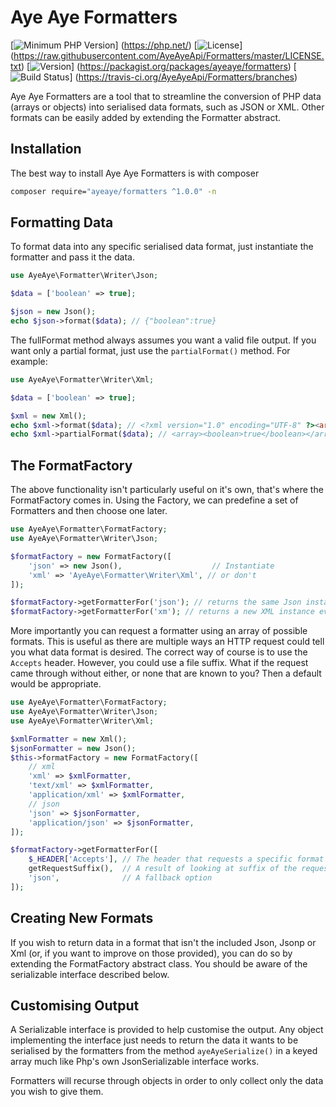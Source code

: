 # Aye Aye Formatters

[![Minimum PHP Version](https://img.shields.io/badge/php-%3E%3D%205.4-8892BF.svg)]
(https://php.net/)
[![License](https://img.shields.io/packagist/l/ayeaye/formatters.svg)]
(https://raw.githubusercontent.com/AyeAyeApi/Formatters/master/LICENSE.txt)
[![Version](https://img.shields.io/packagist/vpre/ayeaye/formatters.svg)]
(https://packagist.org/packages/ayeaye/formatters)
[![Build Status](https://img.shields.io/travis/AyeAyeApi/Formatters/master.svg)]
(https://travis-ci.org/AyeAyeApi/Formatters/branches)

Aye Aye Formatters are a tool that to streamline the conversion of PHP data (arrays or objects) into serialised data
formats, such as JSON or XML. Other formats can be easily added by extending the Formatter abstract.

## Installation

The best way to install Aye Aye Formatters is with composer

```bash
composer require="ayeaye/formatters ^1.0.0" -n
```

## Formatting Data

To format data into any specific serialised data format, just instantiate the formatter and pass it the data.

```php
use AyeAye\Formatter\Writer\Json;

$data = ['boolean' => true];

$json = new Json();
echo $json->format($data); // {"boolean":true}
```

The fullFormat method always assumes you want a valid file output. If you want only a partial format, just use the
 `partialFormat()` method. For example:

```php
use AyeAye\Formatter\Writer\Xml;

$data = ['boolean' => true];

$xml = new Xml();
echo $xml->format($data); // <?xml version="1.0" encoding="UTF-8" ?><array><boolean>true</boolean></array>
echo $xml->partialFormat($data); // <array><boolean>true</boolean></array>
```

## The FormatFactory

The above functionality isn't particularly useful on it's own, that's where the FormatFactory comes in. Using the
 Factory, we can predefine a set of Formatters and then choose one later.

```php
use AyeAye\Formatter\FormatFactory;
use AyeAye\Formatter\Writer\Json;

$formatFactory = new FormatFactory([
    'json' => new Json(),                    // Instantiate
    'xml' => 'AyeAye\Formatter\Writer\Xml', // or don't
]);

$formatFactory->getFormatterFor('json'); // returns the same Json instance every time.
$formatFactory->getFormatterFor('xm'); // returns a new XML instance every time.
```

More importantly you can request a formatter using an array of possible formats. This is useful as there are multiple
 ways an HTTP request could tell you what data format is desired. The correct way of course is to use the `Accepts`
 header. However, you could use a file suffix. What if the request came through without either, or none that are known
 to you? Then a default would be appropriate.
 
```php
use AyeAye\Formatter\FormatFactory;
use AyeAye\Formatter\Writer\Json;
use AyeAye\Formatter\Writer\Xml;

$xmlFormatter = new Xml();
$jsonFormatter = new Json();
$this->formatFactory = new FormatFactory([
    // xml
    'xml' => $xmlFormatter,
    'text/xml' => $xmlFormatter,
    'application/xml' => $xmlFormatter,
    // json
    'json' => $jsonFormatter,
    'application/json' => $jsonFormatter,
]);

$formatFactory->getFormatterFor([
    $_HEADER['Accepts'], // The header that requests a specific format
    getRequestSuffix(),  // A result of looking at suffix of the requested resource
    'json',              // A fallback option
]);
```

## Creating New Formats

If you wish to return data in a format that isn't the included Json, Jsonp or Xml (or, if you want to improve on those
 provided), you can do so by extending the FormatFactory abstract class. You should be aware of the serializable
 interface described below.
 
## Customising Output

A Serializable interface is provided to help customise the output. Any object implementing the interface just needs
 to return the data it wants to be serialised by the formatters from the method `ayeAyeSerialize()` in a keyed array
 much like Php's own JsonSerializable interface works.
 
Formatters will recurse through objects in order to only collect only the data you wish to give them.
